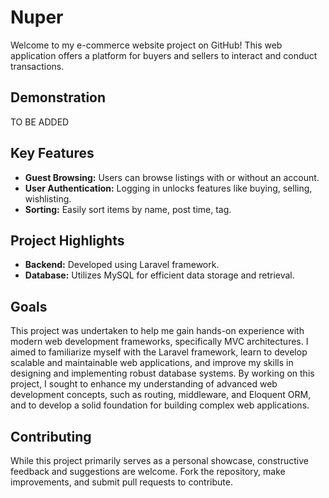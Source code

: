 
# Nuper

Welcome to my e-commerce website project on GitHub! This web application offers a platform for buyers and sellers to interact and conduct transactions.

## Demonstration

TO BE ADDED

## Key Features

- **Guest Browsing:** Users can browse listings with or without an account.
- **User Authentication:** Logging in unlocks features like buying, selling, wishlisting.
- **Sorting:** Easily sort items by name, post time, tag.

## Project Highlights

- **Backend:** Developed using Laravel framework.
- **Database:** Utilizes MySQL for efficient data storage and retrieval.

## Goals

This project was undertaken to help me gain hands-on experience with modern web development frameworks, specifically MVC architectures. I aimed to familiarize myself with the Laravel framework, learn to develop scalable and maintainable web applications, and improve my skills in designing and implementing robust database systems. By working on this project, I sought to enhance my understanding of advanced web development concepts, such as routing, middleware, and Eloquent ORM, and to develop a solid foundation for building complex web applications.

## Contributing

While this project primarily serves as a personal showcase, constructive feedback and suggestions are welcome. Fork the repository, make improvements, and submit pull requests to contribute.

